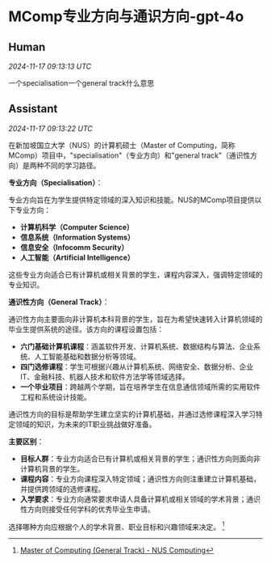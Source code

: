 # MComp专业方向与通识方向-gpt-4o

## Human

*2024-11-17 09:13:13 UTC*

一个specialisation一个general track什么意思

## Assistant

*2024-11-17 09:13:22 UTC*

在新加坡国立大学（NUS）的计算机硕士（Master of Computing，简称MComp）项目中，"specialisation"（专业方向）和"general track"（通识性方向）是两种不同的学习路径。

**专业方向（Specialisation）**：

专业方向旨在为学生提供特定领域的深入知识和技能。NUS的MComp项目提供以下专业方向：

- **计算机科学（Computer Science）**
- **信息系统（Information Systems）**
- **信息安全（Infocomm Security）**
- **人工智能（Artificial Intelligence）**

这些专业方向适合已有计算机或相关背景的学生，课程内容深入，强调特定领域的专业知识。

**通识性方向（General Track）**：

通识性方向主要面向非计算机本科背景的学生，旨在为希望快速转入计算机领域的毕业生提供系统的途径。该方向的课程设置包括：

- **六门基础计算机课程**：涵盖软件开发、计算机系统、数据结构与算法、企业系统、人工智能基础和数据分析等领域。
- **四门选修课程**：学生可根据兴趣从计算机系统、网络安全、数据分析、企业IT、金融科技、机器人技术和软件方法学等领域选择。
- **一个毕业项目**：跨越两个学期，旨在培养学生在信息通信领域所需的实用软件工程和系统设计技能。

通识性方向的目标是帮助学生建立坚实的计算机基础，并通过选修课程深入学习特定领域的知识，为未来的IT职业挑战做好准备。 

**主要区别**：

- **目标人群**：专业方向适合已有计算机或相关背景的学生；通识性方向则面向非计算机背景的学生。
- **课程内容**：专业方向课程深入特定领域；通识性方向则注重建立计算机基础，并提供跨领域的选修课程。
- **入学要求**：专业方向通常要求申请人具备计算机或相关领域的学术背景；通识性方向则接受任何学科的优秀毕业生申请。

选择哪种方向应根据个人的学术背景、职业目标和兴趣领域来决定。 [^1]

[^1]: [Master of Computing (General Track) - NUS Computing](https://www.comp.nus.edu.sg/programmes/pg/mcomp-gen/)
